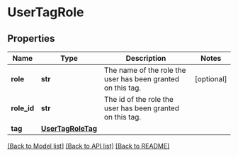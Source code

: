 # UserTagRole

## Properties
Name | Type | Description | Notes
------------ | ------------- | ------------- | -------------
**role** | **str** | The name of the role the user has been granted on this tag. | [optional] 
**role_id** | **str** | The id of the role the user has been granted on this tag. | 
**tag** | [**UserTagRoleTag**](UserTagRoleTag.md) |  | 

[[Back to Model list]](../README.md#documentation-for-models) [[Back to API list]](../README.md#documentation-for-api-endpoints) [[Back to README]](../README.md)


